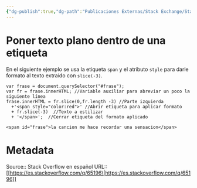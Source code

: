 ```yaml
---
{"dg-publish":true,"dg-path":"Publicaciones Externas/Stack Exchange/Stack Overflow en español/es.stackoverflow.com-65196.md","permalink":"/publicaciones-externas/stack-exchange/stack-overflow-en-espanol/es-stackoverflow-com-65196/","title":"Poner texto plano dentro de una etiqueta","hide":true,"noteIcon":"default","created":"2024-04-03T12:49:10.626-06:00","updated":"2024-04-05T16:43:50.095-06:00"}
---
```


# Poner texto plano dentro de una etiqueta

En el siguiente ejemplo se usa la etiqueta `span` y el atributo `style` para darle formato al texto extraído con `slice(-3)`. 

<!-- begin snippet: js hide: false console: true babel: false -->

<!-- language: lang-js -->

    var frase = document.querySelector("#frase");
    var fr = frase.innerHTML; //Variable auxiliar para abreviar un poco la siguiente línea
    frase.innerHTML = fr.slice(0,fr.length -3) //Parte izquierda
      +'<span style="color:red">' //Abrir etiqueta para aplicar formato
      + fr.slice(-3)  //Texto a estilizar
      + '</span>';  //Cerrar etiqueta del formato aplicado


<!-- language: lang-html -->

    <span id="frase">la cancion me hace recordar una sensacion</span>

<!-- end snippet -->



# Metadata
Source:: Stack Overflow en español
URL:: [[https://es.stackoverflow.com/q/65196\|https://es.stackoverflow.com/q/65196]]

